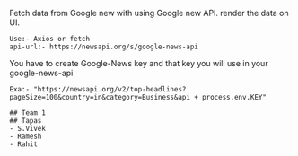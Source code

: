 Fetch data from Google new with using Google new API. render the data on UI.
```
Use:- Axios or fetch
api-url:- https://newsapi.org/s/google-news-api
```
You have to create Google-News key and that key you will use in your google-news-api
```
Exa:- "https://newsapi.org/v2/top-headlines?pageSize=100&country=in&category=Business&api + process.env.KEY"

## Team 1
## Tapas
- S.Vivek
- Ramesh
- Rahit

